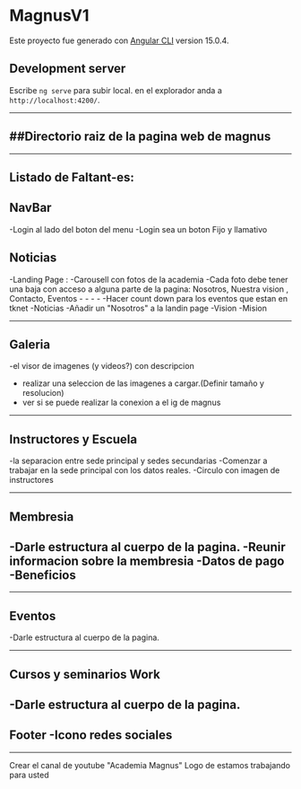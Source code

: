 # MagnusV1

Este proyecto fue generado con [Angular CLI](https://github.com/angular/angular-cli) version 15.0.4.

## Development server

Escribe  `ng serve` para subir local. en el explorador anda a `http://localhost:4200/`. 


-------------------------------------------
##Directorio raiz de la pagina web de magnus
-------------------------------------------

----------------------------------------
Listado de Faltant-es:
--------------------------------------
NavBar
--------------------------------------
-Login al lado del boton del menu
-Login sea un boton Fijo y llamativo

Noticias 
----------------------------------
-Landing Page :
                -Carousell con fotos de la academia
                -Cada foto debe tener una baja con acceso a alguna parte de la pagina:
                Nosotros, Nuestra vision , Contacto, Eventos
                -
                -
                -
                -
-Hacer count down para los eventos que estan en tknet
-Noticias
-Añadir un "Nosotros"  a la landin page 
-Vision
-Mision


------------------------------------
Galeria
-----------------------------------
-el visor de imagenes (y videos?)
con descripcion
- realizar una seleccion de las imagenes a cargar.(Definir tamaño y resolucion)
- ver si se puede realizar la conexion a el ig de magnus


----------------------------------
Instructores y Escuela
----------------------------------
-la separacion entre sede principal y sedes secundarias
-Comenzar a trabajar en la sede principal con los datos reales.
-Circulo con imagen de instructores

-------------------------------------
Membresia
-------------------------------------
-Darle estructura al cuerpo de la pagina.
-Reunir informacion sobre la membresia
  -Datos de pago
  -Beneficios
  -
-------------------------------------
Eventos
-------------------------------------
-Darle estructura al cuerpo de la pagina.

-------------------------------------
Cursos y seminarios Work
-------------------------------------
-Darle estructura al cuerpo de la pagina.
-------------------------------------
Footer
-Icono redes sociales
--------------------------------------
--------------------------------------



Crear el canal de youtube "Academia Magnus"
Logo de estamos trabajando para usted
